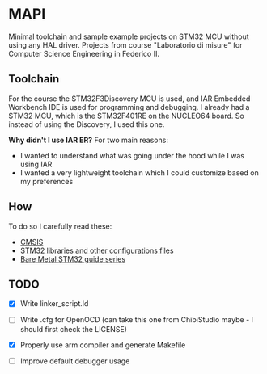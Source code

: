 # MAPI
Minimal toolchain and sample example projects on STM32 MCU without using any HAL driver. Projects from course "Laboratorio di misure" for Computer Science Engineering in Federico II.

## Toolchain
For the course the STM32F3Discovery MCU is used, and IAR Embedded Workbench IDE is used for programming and debugging.
I already had a STM32 MCU, which is the STM32F401RE on the NUCLEO64 board. So instead of using the Discovery, I used this one.

<b>Why didn't I use IAR ER?</b> For two main reasons:
- I wanted to understand what was going under the hood while I was using IAR
- I wanted a very lightweight toolchain which I could customize based on my preferences

## How
To do so I carefully read these:
- [CMSIS](https://arm-software.github.io/CMsing_pg.html)
- [STM32 libraries and other configurations files](https://github.com/STMicroelectronics/STM32CubeF4)
- [Bare Metal STM32 guide series](https://vivonomicon.com/2018/04/20/bare-metal-stm32-programming-part-2-making-it-to-main/)

## TODO
 - [x] Write linker_script.ld
 - [ ] Write .cfg for OpenOCD (can take this one from ChibiStudio maybe - I should first check the LICENSE)
 - [x] Properly use arm compiler and generate Makefile
 - [ ] Improve default debugger usage
 
